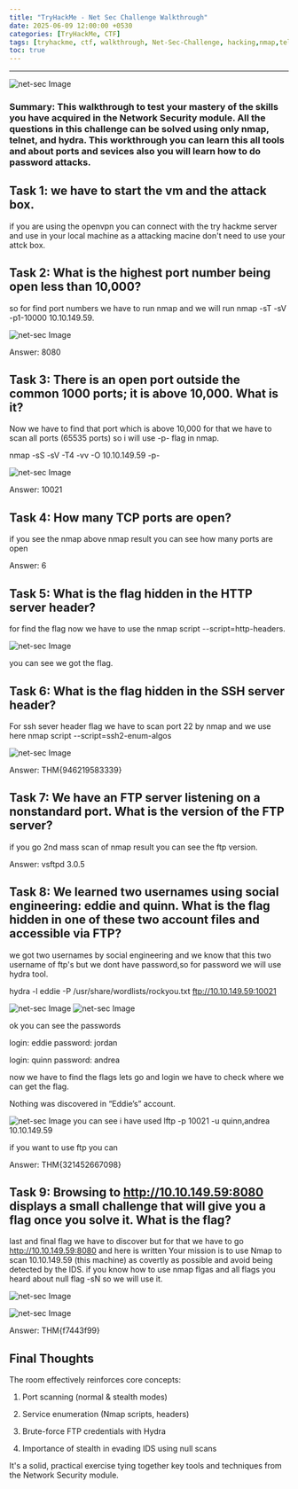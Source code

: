 ```yaml
---
title: "TryHackMe - Net Sec Challenge Walkthrough"
date: 2025-06-09 12:00:00 +0530
categories: [TryHackMe, CTF]
tags: [tryhackme, ctf, walkthrough, Net-Sec-Challenge, hacking,nmap,telnet,linux,ssh,hydra]
toc: true
---
```


---
![net-sec Image](/assets/net-sec.png)

###  Summary: This walkthrough to test your mastery of the skills you have acquired in the Network Security module. All the questions in this challenge can be solved using only nmap, telnet, and hydra. This workthrough you can learn this all tools and about ports and sevices also you will learn how to do password attacks.



##  Task 1: we have to start the vm and the attack box. 

if you are using the openvpn you can connect with the try hackme server and use in your local machine as a attacking macine don't need to use your attck box.

## Task 2: What is the highest port number being open less than 10,000?

so for find port numbers we have to run nmap and we will run nmap -sT -sV -p1-10000 10.10.149.59.

![net-sec Image](/assets/net-sec-nmap.png)

Answer: 8080

## Task 3: There is an open port outside the common 1000 ports; it is above 10,000. What is it?

Now we have to find that port which is above 10,000 for that we have to  scan all ports (65535 ports) so i will use -p- flag in nmap.

nmap -sS -sV -T4 -vv -O 10.10.149.59 -p- 

![net-sec Image](/assets/net-sec-nmap2.png)

Answer: 10021

## Task 4: How many TCP ports are open?

if you see the nmap above nmap result you can see how many ports are open 

Answer: 6

## Task 5: What is the flag hidden in the HTTP server header?

for find the flag now we have to use the nmap script --script=http-headers.

![net-sec Image](/assets/net-sec-flag.png)

you can see  we got the flag.

## Task 6: What is the flag hidden in the SSH server header?

For ssh sever header flag we have to scan port 22 by nmap and we use here nmap script --script=ssh2-enum-algos

![net-sec Image](/assets/net-sec-ssh.png)

Answer: THM{946219583339}

## Task 7: We have an FTP server listening on a nonstandard port. What is the version of the FTP server?

if you go 2nd mass scan of nmap result you can see the ftp version.

Answer:  vsftpd 3.0.5

## Task 8: We learned two usernames using social engineering: eddie and quinn. What is the flag hidden in one of these two account files and accessible via FTP?

we got two usernames by social engineering and we know that this two username of ftp's but we dont have password,so for password we will use hydra tool.

hydra -l eddie -P /usr/share/wordlists/rockyou.txt ftp://10.10.149.59:10021 

![net-sec Image](/assets/net-sec-hydra.png)
![net-sec Image](/assets/net-sec-hydra1.png)

ok you can see the passwords

login: eddie   password: jordan

login: quinn   password: andrea


now we have to find the flags lets go and login we have to check where we can get the flag.

Nothing was discovered in “Eddie’s” account.

![net-sec Image](/assets/net-sec-ftp-flag.png)
 you can see i have used lftp -p 10021 -u quinn,andrea 10.10.149.59

 if you want to use ftp you can

 Answer: THM{321452667098}

## Task 9: Browsing to http://10.10.149.59:8080 displays a small challenge that will give you a flag once you solve it. What is the flag?

last and final flag we have to discover but for that we have to go  http://10.10.149.59:8080 and here is written Your mission is to use Nmap to scan 10.10.149.59 (this machine)
as covertly as possible and avoid being detected by the IDS. if you know how to use nmap flgas and all flags you heard about null flag -sN so we will use it.

![net-sec Image](/assets/net-sec-web.png)

![net-sec Image](/assets/net-sec-last.png)

Answer: THM{f7443f99} 

## Final Thoughts

The room effectively reinforces core concepts:

 1. Port scanning (normal & stealth modes)

 2. Service enumeration (Nmap scripts, headers)

 3. Brute-force FTP credentials with Hydra

 4.   Importance of stealth in evading IDS using null scans

It's a solid, practical exercise tying together key tools and techniques from the Network Security module.